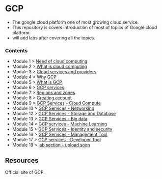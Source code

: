 # GCP

- The google cloud platform one of most growing cloud service.
- This repository is covers introduction of most of topics of Google cloud platform.
- will add labs after covering all the topics.


### Contents
- Module 1 > [Need of cloud computing](https://github.com/prashantjagtap2909/GCP/blob/main/Modules/module1.md)
- Module 2 > [What is cloud computing](https://github.com/prashantjagtap2909/GCP/blob/main/Modules/module2.md)
- Module 3 > [Cloud services and providers](https://github.com/prashantjagtap2909/GCP/blob/main/Modules/module3.md)
- Module 4 > [Why GCP](https://github.com/prashantjagtap2909/GCP/blob/main/Modules/module4.md)
- Module 5 > [What is GCP](https://github.com/prashantjagtap2909/GCP/blob/main/Modules/module5.md)
- Module 6 > [GCP services](https://github.com/prashantjagtap2909/GCP/blob/main/Modules/module6.md)
- Module 7 > [Regions and zones](https://github.com/prashantjagtap2909/GCP/blob/main/Modules/module7.md)
- Module 8 > [Creating account](https://github.com/prashantjagtap2909/GCP/blob/main/Modules/module8.md)
- Module 9 > [GCP Services - Cloud Compute](https://github.com/prashantjagtap2909/GCP/blob/main/Modules/module9.md)
- Module 10 > [GCP Services - Networking](https://github.com/prashantjagtap2909/GCP/blob/main/Modules/module10.md)
- Module 12 > [GCP Services - Storage and Database](https://github.com/prashantjagtap2909/GCP/blob/main/Modules/module12.md)
- Module 13 > [GCP Services - Big data](https://github.com/prashantjagtap2909/GCP/blob/main/Modules/module13.md)
- Module 14 > [GCP services - Machine Learning](https://github.com/prashantjagtap2909/GCP/blob/main/Modules/module14.md)
- Module 15 > [GCP Services - Identity and security](https://github.com/prashantjagtap2909/GCP/blob/main/Modules/module15.md)
- Module 16 > [GCP Services - Management Tool](https://github.com/prashantjagtap2909/GCP/blob/main/Modules/module16.md)
- Module 17 > [GCP services - Developer Tool](https://github.com/prashantjagtap2909/GCP/blob/main/Modules/module17.md)
- Module 18 > [lab section - upload soon](https://github.com/prashantjagtap2909/GCP/blob/main/Modules/module18.md)


## Resources 
Official site of GCP.
